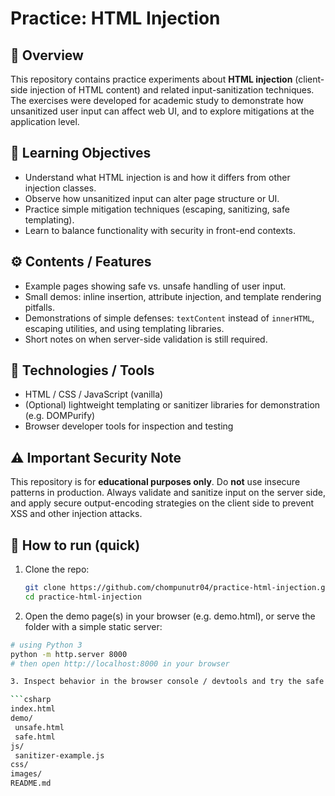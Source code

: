 # Practice: HTML Injection

## 📘 Overview
This repository contains practice experiments about **HTML injection** (client-side injection of HTML content) and related input-sanitization techniques.  
The exercises were developed for academic study to demonstrate how unsanitized user input can affect web UI, and to explore mitigations at the application level.

## 🎯 Learning Objectives
- Understand what HTML injection is and how it differs from other injection classes.  
- Observe how unsanitized input can alter page structure or UI.  
- Practice simple mitigation techniques (escaping, sanitizing, safe templating).  
- Learn to balance functionality with security in front-end contexts.

## ⚙️ Contents / Features
- Example pages showing safe vs. unsafe handling of user input.  
- Small demos: inline insertion, attribute injection, and template rendering pitfalls.  
- Demonstrations of simple defenses: `textContent` instead of `innerHTML`, escaping utilities, and using templating libraries.  
- Short notes on when server-side validation is still required.

## 🧠 Technologies / Tools
- HTML / CSS / JavaScript (vanilla)  
- (Optional) lightweight templating or sanitizer libraries for demonstration (e.g. DOMPurify)  
- Browser developer tools for inspection and testing

## ⚠️ Important Security Note
This repository is for **educational purposes only**. Do **not** use insecure patterns in production. Always validate and sanitize input on the server side, and apply secure output-encoding strategies on the client side to prevent XSS and other injection attacks.

## 🚀 How to run (quick)
1. Clone the repo:
   ```bash
   git clone https://github.com/chompunutr04/practice-html-injection.git
   cd practice-html-injection

2. Open the demo page(s) in your browser (e.g. demo.html), or serve the folder with a simple static server:
 ```bash
# using Python 3
python -m http.server 8000
# then open http://localhost:8000 in your browser

3. Inspect behavior in the browser console / devtools and try the safe vs. unsafe inputs as described in each demo file.

```csharp
index.html
demo/
  unsafe.html
  safe.html
js/
  sanitizer-example.js
css/
images/
README.md



